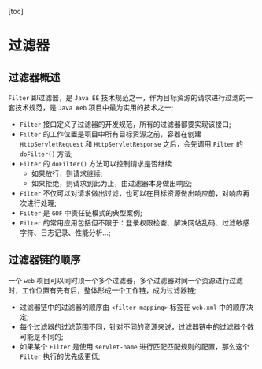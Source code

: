 [toc]

# 过滤器


## 过滤器概述

`Filter` 即过滤器，是 `Java EE` 技术规范之一，作为目标资源的请求进行过滤的一套技术规范，是 `Java Web` 项目中最为实用的技术之一;

- `Filter` 接口定义了过滤器的开发规范，所有的过滤器都要实现该接口;
- `Filter` 的工作位置是项目中所有目标资源之前，容器在创建 `HttpServletRequest` 和 `HttpServletResponse` 之后，会先调用 `Filter` 的 `doFilter()` 方法;
- `Filter` 的 `doFilter()` 方法可以控制请求是否继续
  - 如果放行，则请求继续;
  - 如果拒绝，则请求到此为止，由过滤器本身做出响应;
- `Filter` 不仅可以对请求做出过滤，也可以在目标资源做出响应前，对响应再次进行处理;
- `Filter` 是 `GOF` 中责任链模式的典型案例;
- `Filter` 的常用应用包括但不限于：登录权限检查、解决网站乱码、过滤敏感字符、日志记录、性能分析...;

## 过滤器链的顺序

一个 `web` 项目可以同时顶一个多个过滤器，多个过滤器对同一个资源进行过滤时，工作位置有先有后，整体形成一个工作链，成为过滤器链;

- 过滤器链中的过滤器的顺序由 `<filter-mapping>` 标签在 `web.xml` 中的顺序决定;
- 每个过滤器的过滤范围不同，针对不同的资源来说，过滤器链中的过滤器个数可能是不同的;
- 如果某个 `Filter` 是使用 `servlet-name` 进行匹配匹配规则的配置，那么这个 `Filter` 执行的优先级更低;